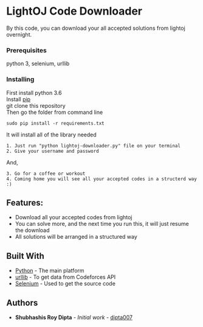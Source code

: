 # LightOJ Code Downloader

By this code, you can download your all accepted solutions from lightoj overnight.

### Prerequisites

python 3, selenium, urllib

### Installing

First install python 3.6  
Install [pip](https://pip.pypa.io/en/stable/installing/)  
git clone this repository  
Then go the folder from command line  

```
sudo pip install -r requirements.txt
```

It will install all of the library needed  

```
1. Just run "python lightoj-downloader.py" file on your terminal
2. Give your username and password
```

And,

```
3. Go for a coffee or workout
4. Coming home you will see all your accepted codes in a structerd way :) 
```
## Features:

* Download all your accepted codes from lightoj
* You can solve more, and the next time you run this, it will just resume the download
* All solutions will be arranged in a structured way 

## Built With

* [Python](http://www.dropwizard.io/1.0.2/docs/) - The main platform
* [urllib](https://docs.python.org/2/library/urllib.html) - To get data from Codeforces API
* [Selenium](http://selenium-python.readthedocs.io/installation.html) - Used to get the source code

## Authors

* **Shubhashis Roy Dipta** - *Initial work* - [dipta007](https://github.com/dipta007)
